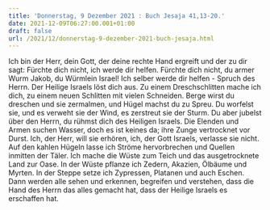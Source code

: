 ```yaml
---
title: 'Donnerstag, 9 Dezember 2021 : Buch Jesaja 41,13-20.'
date: 2021-12-09T06:27:00.001+01:00
draft: false
url: /2021/12/donnerstag-9-dezember-2021-buch-jesaja.html
---
```


Ich bin der Herr, dein Gott, der deine rechte Hand ergreift und der zu dir sagt: Fürchte dich nicht, ich werde dir helfen. Fürchte dich nicht, du armer Wurm Jakob, du Würmlein Israel! Ich selber werde dir helfen - Spruch des Herrn. Der Heilige Israels löst dich aus. Zu einem Dreschschlitten mache ich dich, zu einem neuen Schlitten mit vielen Schneiden. Berge wirst du dreschen und sie zermalmen, und Hügel machst du zu Spreu. Du worfelst sie, und es verweht sie der Wind, es zerstreut sie der Sturm. Du aber jubelst über den Herrn, du rühmst dich des Heiligen Israels. Die Elenden und Armen suchen Wasser, doch es ist keines da; ihre Zunge vertrocknet vor Durst. Ich, der Herr, will sie erhören, ich, der Gott Israels, verlasse sie nicht. Auf den kahlen Hügeln lasse ich Ströme hervorbrechen und Quellen inmitten der Täler. Ich mache die Wüste zum Teich und das ausgetrocknete Land zur Oase. In der Wüste pflanze ich Zedern, Akazien, Ölbäume und Myrten. In der Steppe setze ich Zypressen, Platanen und auch Eschen. Dann werden alle sehen und erkennen, begreifen und verstehen, dass die Hand des Herrn das alles gemacht hat, dass der Heilige Israels es erschaffen hat.